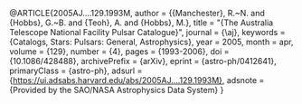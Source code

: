 @ARTICLE{2005AJ....129.1993M,
       author = {{Manchester}, R.~N. and {Hobbs}, G.~B. and {Teoh}, A. and {Hobbs}, M.},
        title = "{The Australia Telescope National Facility Pulsar Catalogue}",
      journal = {\aj},
     keywords = {Catalogs, Stars: Pulsars: General, Astrophysics},
         year = 2005,
        month = apr,
       volume = {129},
       number = {4},
        pages = {1993-2006},
          doi = {10.1086/428488},
archivePrefix = {arXiv},
       eprint = {astro-ph/0412641},
 primaryClass = {astro-ph},
       adsurl = {https://ui.adsabs.harvard.edu/abs/2005AJ....129.1993M},
      adsnote = {Provided by the SAO/NASA Astrophysics Data System}
}